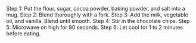 Step 1: Put the flour, sugar, cocoa powder, baking powder, and salt into a mug. 
Step 2: Blend thoroughly with a fork. 
Step 3: Add the milk, vegetable oil, and vanilla. Blend until smooth. 
Step 4: Stir in the chocolate chips.
Step 5: Microwave on high for 90 seconds. 
Step 6: Let cool for 1 to 2 minutes before eating.
